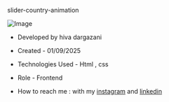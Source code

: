 slider-country-animation

![Image](https://github.com/user-attachments/assets/dd1b6ba2-0d5a-419a-8705-3b01ae03938a)




- Developed by hiva dargazani

- Created - 01/09/2025

- Technologies Used - Html , css 

- Role - Frontend

- How to reach me : with my [instagram](https://www.instagram.com/hivadi.dev) and [linkedin](https://www.linkedin.com/in/hivadi.dev)
